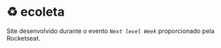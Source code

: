 # :recycle: ecoleta

Site desenvolvido durante o evento *`Next level Week`* proporcionado pela Rocketseat.
